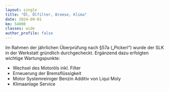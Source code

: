 ```yaml
---
layout: single
title: "Öl, Ölfilter, Bremse, Klima"
date: 2024-09-01
km: 54000
classes: wide
author_profile: false
---
```


Im Rahmen der jährlichen Überprüfung nach §57a („Pickerl“) wurde der SLK in der Werkstatt gründlich durchgecheckt. Ergänzend dazu erfolgten wichtige Wartungspunkte:

- Wechsel des Motoröls inkl. Filter
- Erneuerung der Bremsflüssigkeit
- Motor Systemreiniger Benzin Additiv von Liqui Moly
- Klimaanlage Service

